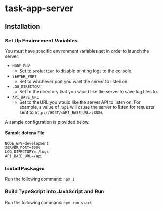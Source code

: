 # task-app-server

## Installation

### Set Up Environment Variables
You must have specific environment variables set in order to launch the server:
- `NODE_ENV`
  - Set to `production` to disable printing logs to the console.
- `SERVER_PORT`
  - Set to whichever port you want the server to listen on.
- `LOG_DIRECTORY`
  - Set to the directory that you would like the server to save log files to.
- `API_BASE_URL`
  - Set to the URL you would like the server API to listen on. For example, a value of `/api` will cause the server to listen for requests sent to `http://HOST/<API_BASE_URL>:8080`.


A sample configuration is provided below.

#### Sample dotenv File
```
NODE_ENV=development
SERVER_PORT=8080
LOG_DIRECTORY=./logs
API_BASE_URL=/api
```

### Install Packages
Run the following command:
`npm i`

### Build TypeScript into JavaScript and Run
Run the following command:
`npm run start`
